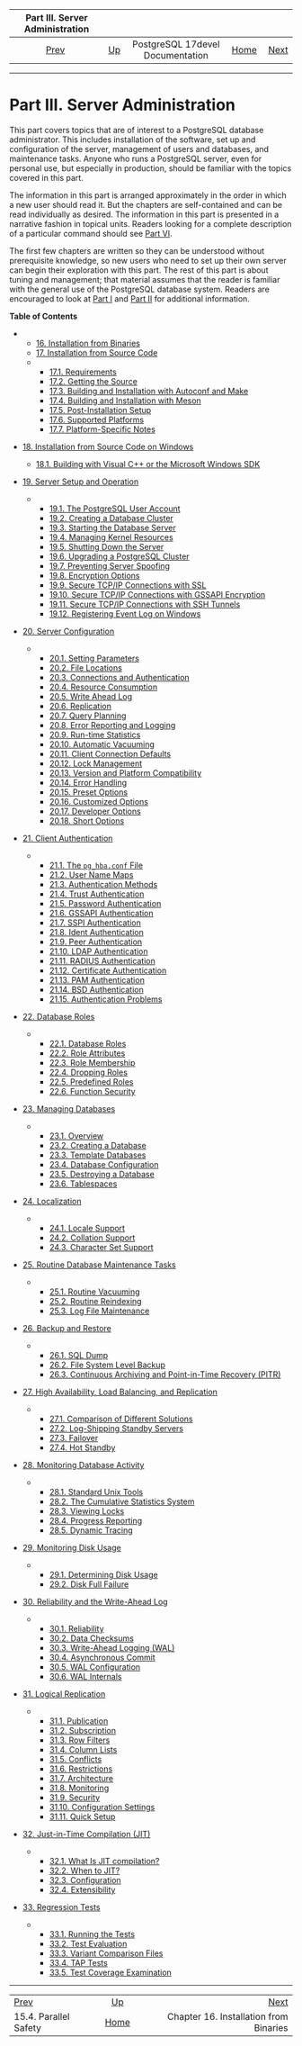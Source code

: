 <!--?xml version="1.0" encoding="UTF-8" standalone="no"?-->

|            Part III. Server Administration            |                                                     |                                  |                                                       |                                                                         |
| :---------------------------------------------------: | :-------------------------------------------------- | :------------------------------: | ----------------------------------------------------: | ----------------------------------------------------------------------: |
| [Prev](parallel-safety.html "15.4. Parallel Safety")  | [Up](index.html "PostgreSQL 17devel Documentation") | PostgreSQL 17devel Documentation | [Home](index.html "PostgreSQL 17devel Documentation") |  [Next](install-binaries.html "Chapter 16. Installation from Binaries") |

***

# Part III. Server Administration

This part covers topics that are of interest to a PostgreSQL database administrator. This includes installation of the software, set up and configuration of the server, management of users and databases, and maintenance tasks. Anyone who runs a PostgreSQL server, even for personal use, but especially in production, should be familiar with the topics covered in this part.

The information in this part is arranged approximately in the order in which a new user should read it. But the chapters are self-contained and can be read individually as desired. The information in this part is presented in a narrative fashion in topical units. Readers looking for a complete description of a particular command should see [Part VI](reference.html "Part VI. Reference").

The first few chapters are written so they can be understood without prerequisite knowledge, so new users who need to set up their own server can begin their exploration with this part. The rest of this part is about tuning and management; that material assumes that the reader is familiar with the general use of the PostgreSQL database system. Readers are encouraged to look at [Part I](tutorial.html "Part I. Tutorial") and [Part II](sql.html "Part II. The SQL Language") for additional information.

**Table of Contents**

*   *   [16. Installation from Binaries](install-binaries.html)
    *   [17. Installation from Source Code](installation.html)

    <!---->

    *   *   [17.1. Requirements](install-requirements.html)
        *   [17.2. Getting the Source](install-getsource.html)
        *   [17.3. Building and Installation with Autoconf and Make](install-make.html)
        *   [17.4. Building and Installation with Meson](install-meson.html)
        *   [17.5. Post-Installation Setup](install-post.html)
        *   [17.6. Supported Platforms](supported-platforms.html)
        *   [17.7. Platform-Specific Notes](installation-platform-notes.html)

*   [18. Installation from Source Code on Windows](install-windows.html)

    *   [18.1. Building with Visual C++ or the Microsoft Windows SDK](install-windows-full.html)

*   [19. Server Setup and Operation](runtime.html)

    *   *   [19.1. The PostgreSQL User Account](postgres-user.html)
        *   [19.2. Creating a Database Cluster](creating-cluster.html)
        *   [19.3. Starting the Database Server](server-start.html)
        *   [19.4. Managing Kernel Resources](kernel-resources.html)
        *   [19.5. Shutting Down the Server](server-shutdown.html)
        *   [19.6. Upgrading a PostgreSQL Cluster](upgrading.html)
        *   [19.7. Preventing Server Spoofing](preventing-server-spoofing.html)
        *   [19.8. Encryption Options](encryption-options.html)
        *   [19.9. Secure TCP/IP Connections with SSL](ssl-tcp.html)
        *   [19.10. Secure TCP/IP Connections with GSSAPI Encryption](gssapi-enc.html)
        *   [19.11. Secure TCP/IP Connections with SSH Tunnels](ssh-tunnels.html)
        *   [19.12. Registering Event Log on Windows](event-log-registration.html)

*   [20. Server Configuration](runtime-config.html)

    *   *   [20.1. Setting Parameters](config-setting.html)
        *   [20.2. File Locations](runtime-config-file-locations.html)
        *   [20.3. Connections and Authentication](runtime-config-connection.html)
        *   [20.4. Resource Consumption](runtime-config-resource.html)
        *   [20.5. Write Ahead Log](runtime-config-wal.html)
        *   [20.6. Replication](runtime-config-replication.html)
        *   [20.7. Query Planning](runtime-config-query.html)
        *   [20.8. Error Reporting and Logging](runtime-config-logging.html)
        *   [20.9. Run-time Statistics](runtime-config-statistics.html)
        *   [20.10. Automatic Vacuuming](runtime-config-autovacuum.html)
        *   [20.11. Client Connection Defaults](runtime-config-client.html)
        *   [20.12. Lock Management](runtime-config-locks.html)
        *   [20.13. Version and Platform Compatibility](runtime-config-compatible.html)
        *   [20.14. Error Handling](runtime-config-error-handling.html)
        *   [20.15. Preset Options](runtime-config-preset.html)
        *   [20.16. Customized Options](runtime-config-custom.html)
        *   [20.17. Developer Options](runtime-config-developer.html)
        *   [20.18. Short Options](runtime-config-short.html)

*   [21. Client Authentication](client-authentication.html)

    *   *   [21.1. The `pg_hba.conf` File](auth-pg-hba-conf.html)
        *   [21.2. User Name Maps](auth-username-maps.html)
        *   [21.3. Authentication Methods](auth-methods.html)
        *   [21.4. Trust Authentication](auth-trust.html)
        *   [21.5. Password Authentication](auth-password.html)
        *   [21.6. GSSAPI Authentication](gssapi-auth.html)
        *   [21.7. SSPI Authentication](sspi-auth.html)
        *   [21.8. Ident Authentication](auth-ident.html)
        *   [21.9. Peer Authentication](auth-peer.html)
        *   [21.10. LDAP Authentication](auth-ldap.html)
        *   [21.11. RADIUS Authentication](auth-radius.html)
        *   [21.12. Certificate Authentication](auth-cert.html)
        *   [21.13. PAM Authentication](auth-pam.html)
        *   [21.14. BSD Authentication](auth-bsd.html)
        *   [21.15. Authentication Problems](client-authentication-problems.html)

*   [22. Database Roles](user-manag.html)

    *   *   [22.1. Database Roles](database-roles.html)
        *   [22.2. Role Attributes](role-attributes.html)
        *   [22.3. Role Membership](role-membership.html)
        *   [22.4. Dropping Roles](role-removal.html)
        *   [22.5. Predefined Roles](predefined-roles.html)
        *   [22.6. Function Security](perm-functions.html)

*   [23. Managing Databases](managing-databases.html)

    *   *   [23.1. Overview](manage-ag-overview.html)
        *   [23.2. Creating a Database](manage-ag-createdb.html)
        *   [23.3. Template Databases](manage-ag-templatedbs.html)
        *   [23.4. Database Configuration](manage-ag-config.html)
        *   [23.5. Destroying a Database](manage-ag-dropdb.html)
        *   [23.6. Tablespaces](manage-ag-tablespaces.html)

*   [24. Localization](charset.html)

    *   *   [24.1. Locale Support](locale.html)
        *   [24.2. Collation Support](collation.html)
        *   [24.3. Character Set Support](multibyte.html)

*   [25. Routine Database Maintenance Tasks](maintenance.html)

    *   *   [25.1. Routine Vacuuming](routine-vacuuming.html)
        *   [25.2. Routine Reindexing](routine-reindex.html)
        *   [25.3. Log File Maintenance](logfile-maintenance.html)

*   [26. Backup and Restore](backup.html)

    *   *   [26.1. SQL Dump](backup-dump.html)
        *   [26.2. File System Level Backup](backup-file.html)
        *   [26.3. Continuous Archiving and Point-in-Time Recovery (PITR)](continuous-archiving.html)

*   [27. High Availability, Load Balancing, and Replication](high-availability.html)

    *   *   [27.1. Comparison of Different Solutions](different-replication-solutions.html)
        *   [27.2. Log-Shipping Standby Servers](warm-standby.html)
        *   [27.3. Failover](warm-standby-failover.html)
        *   [27.4. Hot Standby](hot-standby.html)

*   [28. Monitoring Database Activity](monitoring.html)

    *   *   [28.1. Standard Unix Tools](monitoring-ps.html)
        *   [28.2. The Cumulative Statistics System](monitoring-stats.html)
        *   [28.3. Viewing Locks](monitoring-locks.html)
        *   [28.4. Progress Reporting](progress-reporting.html)
        *   [28.5. Dynamic Tracing](dynamic-trace.html)

*   [29. Monitoring Disk Usage](diskusage.html)

    *   *   [29.1. Determining Disk Usage](disk-usage.html)
        *   [29.2. Disk Full Failure](disk-full.html)

*   [30. Reliability and the Write-Ahead Log](wal.html)

    *   *   [30.1. Reliability](wal-reliability.html)
        *   [30.2. Data Checksums](checksums.html)
        *   [30.3. Write-Ahead Logging (WAL)](wal-intro.html)
        *   [30.4. Asynchronous Commit](wal-async-commit.html)
        *   [30.5. WAL Configuration](wal-configuration.html)
        *   [30.6. WAL Internals](wal-internals.html)

*   [31. Logical Replication](logical-replication.html)

    *   *   [31.1. Publication](logical-replication-publication.html)
        *   [31.2. Subscription](logical-replication-subscription.html)
        *   [31.3. Row Filters](logical-replication-row-filter.html)
        *   [31.4. Column Lists](logical-replication-col-lists.html)
        *   [31.5. Conflicts](logical-replication-conflicts.html)
        *   [31.6. Restrictions](logical-replication-restrictions.html)
        *   [31.7. Architecture](logical-replication-architecture.html)
        *   [31.8. Monitoring](logical-replication-monitoring.html)
        *   [31.9. Security](logical-replication-security.html)
        *   [31.10. Configuration Settings](logical-replication-config.html)
        *   [31.11. Quick Setup](logical-replication-quick-setup.html)

*   [32. Just-in-Time Compilation (JIT)](jit.html)

    *   *   [32.1. What Is JIT compilation?](jit-reason.html)
        *   [32.2. When to JIT?](jit-decision.html)
        *   [32.3. Configuration](jit-configuration.html)
        *   [32.4. Extensibility](jit-extensibility.html)

*   [33. Regression Tests](regress.html)

    *   *   [33.1. Running the Tests](regress-run.html)
        *   [33.2. Test Evaluation](regress-evaluation.html)
        *   [33.3. Variant Comparison Files](regress-variant.html)
        *   [33.4. TAP Tests](regress-tap.html)
        *   [33.5. Test Coverage Examination](regress-coverage.html)

***

|                                                       |                                                       |                                                                         |
| :---------------------------------------------------- | :---------------------------------------------------: | ----------------------------------------------------------------------: |
| [Prev](parallel-safety.html "15.4. Parallel Safety")  |  [Up](index.html "PostgreSQL 17devel Documentation")  |  [Next](install-binaries.html "Chapter 16. Installation from Binaries") |
| 15.4. Parallel Safety                                 | [Home](index.html "PostgreSQL 17devel Documentation") |                                  Chapter 16. Installation from Binaries |

